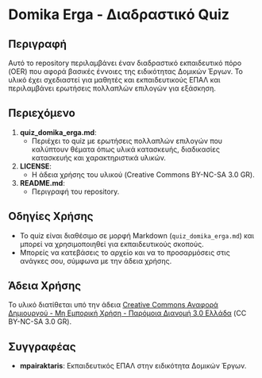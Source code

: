 # Domika Erga - Διαδραστικό Quiz

## Περιγραφή
Αυτό το repository περιλαμβάνει έναν διαδραστικό εκπαιδευτικό πόρο (OER) που αφορά βασικές έννοιες της ειδικότητας Δομικών Έργων. Το υλικό έχει σχεδιαστεί για μαθητές και εκπαιδευτικούς ΕΠΑΛ και περιλαμβάνει ερωτήσεις πολλαπλών επιλογών για εξάσκηση.

## Περιεχόμενο
1. **quiz_domika_erga.md**:
   - Περιέχει το quiz με ερωτήσεις πολλαπλών επιλογών που καλύπτουν θέματα όπως υλικά κατασκευής, διαδικασίες κατασκευής και χαρακτηριστικά υλικών.
2. **LICENSE**:
   - Η άδεια χρήσης του υλικού (Creative Commons BY-NC-SA 3.0 GR).
3. **README.md**:
   - Περιγραφή του repository.

## Οδηγίες Χρήσης
- Το quiz είναι διαθέσιμο σε μορφή Markdown (`quiz_domika_erga.md`) και μπορεί να χρησιμοποιηθεί για εκπαιδευτικούς σκοπούς.
- Μπορείς να κατεβάσεις το αρχείο και να το προσαρμόσεις στις ανάγκες σου, σύμφωνα με την άδεια χρήσης.

## Άδεια Χρήσης
Το υλικό διατίθεται υπό την άδεια [Creative Commons Αναφορά Δημιουργού - Μη Εμπορική Χρήση - Παρόμοια Διανομή 3.0 Ελλάδα](https://creativecommons.org/licenses/by-nc-sa/3.0/gr/) (CC BY-NC-SA 3.0 GR).

## Συγγραφέας
- **mpairaktaris**: Εκπαιδευτικός ΕΠΑΛ στην ειδικότητα Δομικών Έργων.

